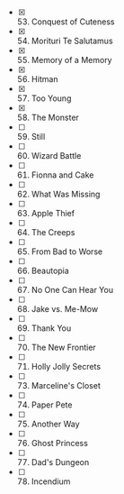 - [x] 53. Conquest of Cuteness
- [x] 54. Morituri Te Salutamus
- [x] 55. Memory of a Memory
- [x] 56. Hitman
- [x] 57. Too Young
- [x] 58. The Monster
- [ ] 59. Still
- [ ] 60. Wizard Battle
- [ ] 61. Fionna and Cake
- [ ] 62. What Was Missing
- [ ] 63. Apple Thief
- [ ] 64. The Creeps
- [ ] 65. From Bad to Worse
- [ ] 66. Beautopia
- [ ] 67. No One Can Hear You
- [ ] 68. Jake vs. Me-Mow
- [ ] 69. Thank You
- [ ] 70. The New Frontier
- [ ] 71. Holly Jolly Secrets
- [ ] 73. Marceline's Closet
- [ ] 74. Paper Pete
- [ ] 75. Another Way
- [ ] 76. Ghost Princess
- [ ] 77. Dad's Dungeon
- [ ] 78. Incendium
